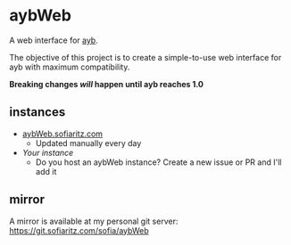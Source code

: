 # aybWeb

A web interface for [ayb](https://github.com/marcua/ayb).

The objective of this project is to create a simple-to-use web interface for ayb with maximum compatibility.

**Breaking changes _will_ happen until ayb reaches 1.0**

## instances

-   [aybWeb.sofiaritz.com](https://aybweb.sofiaritz.com)
    -   Updated manually every day
-   _Your instance_
    -   Do you host an aybWeb instance? Create a new issue or PR and I'll add it

## mirror

A mirror is available at my personal git server:
https://git.sofiaritz.com/sofia/aybWeb
